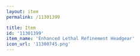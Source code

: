 ```yaml
---
layout: item
permalink: /11301399

title: Item
id: '11301399'
item_name: 'Enhanced Lethal Refinement Headgear'
icon_url: '11300745.png'
---
```

